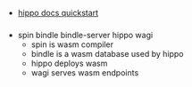 - [hippo docs quickstart](https://docs.hippofactory.dev/intro/quickstart/)

##### 

- spin bindle bindle-server hippo wagi
	- spin is wasm compiler
	- bindle is a wasm database used by hippo
	- hippo deploys wasm
	- wagi serves wasm endpoints

